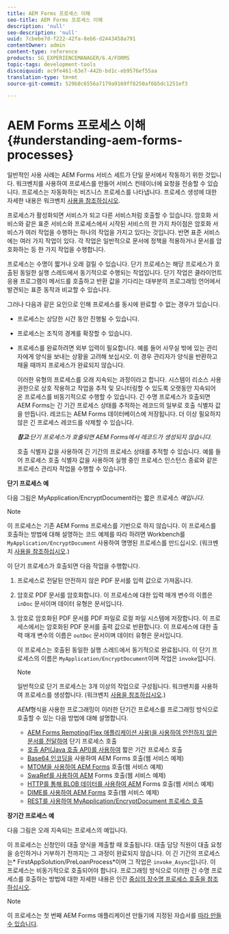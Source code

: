 ```yaml
---
title: AEM Forms 프로세스 이해
seo-title: AEM Forms 프로세스 이해
description: 'null'
seo-description: 'null'
uuid: 7cbebe7d-f222-42fa-8eb6-d2443458a791
contentOwner: admin
content-type: reference
products: SG_EXPERIENCEMANAGER/6.4/FORMS
topic-tags: development-tools
discoiquuid: ac9fe461-63e7-442b-bd1c-eb9576ef55aa
translation-type: tm+mt
source-git-commit: 529b8c6556a7179a9169ff8250af6b5dc1251ef3

---
```



# AEM Forms 프로세스 이해 {#understanding-aem-forms-processes}

일반적인 사용 사례는 AEM Forms 서비스 세트가 단일 문서에서 작동하기 위한 것입니다. 워크벤치를 사용하여 프로세스를 만들어 서비스 컨테이너에 요청을 전송할 수 있습니다. 프로세스는 자동화하는 비즈니스 프로세스를 나타냅니다. 프로세스 생성에 대한 자세한 내용은 워크벤치 [사용을 참조하십시오](https://www.adobe.com/go/learn_aemforms_workbench_63).

프로세스가 활성화되면 서비스가 되고 다른 서비스처럼 호출할 수 있습니다. 암호화 서비스와 같은 표준 서비스와 프로세스에서 시작된 서비스의 한 가지 차이점은 암호화 서비스가 여러 작업을 수행하는 하나의 작업을 가지고 있다는 것입니다. 반면 표준 서비스에는 여러 가지 작업이 있다. 각 작업은 일반적으로 문서에 정책을 적용하거나 문서를 암호화하는 등 한 가지 작업을 수행합니다.

프로세스는 수명이 짧거나 오래 걸릴 수 있습니다. 단기 프로세스는 해당 프로세스가 호출된 동일한 실행 스레드에서 동기적으로 수행되는 작업입니다. 단기 작업은 클라이언트 응용 프로그램이 메서드를 호출하고 반환 값을 기다리는 대부분의 프로그래밍 언어에서 발견되는 표준 동작과 비교할 수 있습니다.

그러나 다음과 같은 요인으로 인해 프로세스를 동시에 완료할 수 없는 경우가 있습니다.

* 프로세스는 상당한 시간 동안 진행될 수 있습니다.
* 프로세스는 조직의 경계를 확장할 수 있습니다.
* 프로세스를 완료하려면 외부 입력이 필요합니다. 예를 들어 사무실 밖에 있는 관리자에게 양식을 보내는 상황을 고려해 보십시오. 이 경우 관리자가 양식을 반환하고 채울 때까지 프로세스가 완료되지 않습니다.

   이러한 유형의 프로세스를 오래 지속되는 과정이라고 합니다. 시스템이 리소스 사용 권한으로 상호 작용하고 작업을 추적 및 모니터링할 수 있도록 오랫동안 지속되어 온 프로세스를 비동기적으로 수행할 수 있습니다. 긴 수명 프로세스가 호출되면 AEM Forms는 긴 기간 프로세스 상태를 추적하는 레코드의 일부로 호출 식별자 값을 만듭니다. 레코드는 AEM Forms 데이터베이스에 저장됩니다. 더 이상 필요하지 않은 긴 프로세스 레코드를 삭제할 수 있습니다.

   ***참고**:단기 프로세스가 호출되면 AEM Forms에서 레코드가 생성되지 않습니다.*

   호출 식별자 값을 사용하여 긴 기간의 프로세스 상태를 추적할 수 있습니다. 예를 들어 프로세스 호출 식별자 값을 사용하여 실행 중인 프로세스 인스턴스 종료와 같은 프로세스 관리자 작업을 수행할 수 있습니다.

**단기 프로세스 예**

다음 그림은 MyApplication/EncryptDocument라는 짧은 프로세스 *예입니다*.

>[!NOTE]
>
>이 프로세스는 기존 AEM Forms 프로세스를 기반으로 하지 않습니다. 이 프로세스를 호출하는 방법에 대해 설명하는 코드 예제를 따라 하려면 Workbench를 `MyApplication/EncryptDocument` 사용하여 명명된 프로세스를 만드십시오. (워크벤치 [사용을 참조하십시오](https://www.adobe.com/go/learn_aemforms_workbench_63).)

이 단기 프로세스가 호출되면 다음 작업을 수행합니다.

1. 프로세스로 전달된 안전하지 않은 PDF 문서를 입력 값으로 가져옵니다.
1. 암호로 PDF 문서를 암호화합니다. 이 프로세스에 대한 입력 매개 변수의 이름은 `inDoc` 문서이며 데이터 유형은 문서입니다.
1. 암호로 암호화된 PDF 문서를 PDF 파일로 로컬 파일 시스템에 저장합니다. 이 프로세스에서는 암호화된 PDF 문서를 출력 값으로 반환합니다. 이 프로세스에 대한 출력 매개 변수의 이름은 `outDoc` 문서이며 데이터 유형은 문서입니다.

   이 프로세스는 호출된 동일한 실행 스레드에서 동기적으로 완료됩니다. 이 단기 프로세스의 이름은 `MyApplication/EncryptDocument`이며 작업은 `invoke`입니다.

   >[!NOTE]
   >
   >일반적으로 단기 프로세스는 3개 이상의 작업으로 구성됩니다. 워크벤치를 사용하여 프로세스를 생성합니다. (워크벤치 [사용을 참조하십시오](https://www.adobe.com/go/learn_aemforms_workbench_63).)

   *AEM*&#x200B;형식을 사용한 프로그래밍이 이러한 단기간 프로세스를 프로그래밍 방식으로 호출할 수 있는 다음 방법에 대해 설명합니다.

   * [AEM Forms Remoting(Flex 애플리케이션 사용)을 사용하여 안전하지 않은 문서를 전달하여](/help/forms/developing/invoking-aem-forms-using-remoting.md#invoking-a-short-lived-process-by-passing-an-unsecure-document-using-remoting) 단기 프로세스 호출
   * [호출 API(Java 호출 API)를 사용하여](/help/forms/developing/invoking-aem-forms-using-java.md#invoking-a-short-lived-process-using-the-invocation-api) 짧은 기간 프로세스 호출
   * [Base64 인코딩을](/help/forms/developing/invoking-aem-forms-using-web.md#invoking-aem-forms-using-base64-encoding) 사용하여 AEM Forms 호출(웹 서비스 예제)
   * [MTOM을 사용하여 AEM Forms](/help/forms/developing/invoking-aem-forms-using-web.md#invoking-aem-forms-using-mtom) 호출(웹 서비스 예제)
   * [SwaRef를 사용하여 AEM](/help/forms/developing/invoking-aem-forms-using-web.md#invoking-aem-forms-using-swaref) Forms 호출(웹 서비스 예제)
   * [HTTP를 통해 BLOB 데이터를 사용하여 AEM](/help/forms/developing/invoking-aem-forms-using-web.md#invoking-aem-forms-using-blob-data-over-http) Forms 호출(웹 서비스 예제)
   * [DIME를 사용하여 AEM Forms](/help/forms/developing/invoking-aem-forms-using-web.md#invoking-aem-forms-using-dime) 호출(웹 서비스 예제)
   * [REST를 사용하여 MyApplication/EncryptDocument 프로세스 호출](/help/forms/developing/invoking-aem-forms-using-rest.md)

**장기간 프로세스 예**

다음 그림은 오래 지속되는 프로세스의 예입니다.

이 프로세스는 신청인이 대출 양식을 제출할 때 호출됩니다. 대출 담당 직원이 대출 요청을 승인하거나 거부하기 전까지는 그 과정이 완료되지 않습니다. 이 긴 기간의 프로세스는* FirstAppSolution/PreLoanProcess*이며 그 작업은 `invoke_Async`입니다. 이 프로세스는 비동기적으로 호출되어야 합니다. 프로그래밍 방식으로 이러한 긴 수명 프로세스를 호출하는 방법에 대한 자세한 내용은 인간 [중심의 장수명 프로세스 호출을 참조하십시오](/help/forms/developing/invoking-human-centric-long-lived.md#invoking-human-centric-long-lived-processes).

>[!NOTE]
>
>이 프로세스는 첫 번째 AEM Forms 애플리케이션 만들기에 지정된 자습서를 [따라 만들 수 있습니다](https://www.adobe.com/go/learn_aemforms_firstapp_ds_63).

